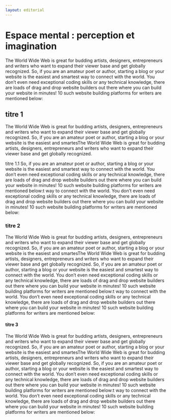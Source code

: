 ```yaml
---
layout: editorial
---
```


# Espace mental : perception et imagination

The World Wide Web is great for budding artists, designers, entrepreneurs and writers who want to expand their viewer base and get globally recognized. So, if you are an amateur poet or author, starting a blog or your website is the easiest and smartest way to connect with the world. You don’t even need exceptional coding skills or any technical knowledge, there are loads of drag and drop website builders out there where you can build your website in minutes! 10 such website building platforms for writers are mentioned below:

## titre 1

The World Wide Web is great for budding artists, designers, entrepreneurs and writers who want to expand their viewer base and get globally recognized. So, if you are an amateur poet or author, starting a blog or your website is the easiest and smartesThe World Wide Web is great for budding artists, designers, entrepreneurs and writers who want to expand their viewer base and get globally recognized.

titre 1.1 So, if you are an amateur poet or author, starting a blog or your website is the easiest and smartest way to connect with the world. You don’t even need exceptional coding skills or any technical knowledge, there are loads of drag and drop website builders out there where you can build your website in minutes! 10 such website building platforms for writers are mentioned below:t way to connect with the world. You don’t even need exceptional coding skills or any technical knowledge, there are loads of drag and drop website builders out there where you can build your website in minutes! 10 such website building platforms for writers are mentioned below:

### titre 2

The World Wide Web is great for budding artists, designers, entrepreneurs and writers who want to expand their viewer base and get globally recognized. So, if you are an amateur poet or author, starting a blog or your website is the easiest and smartesThe World Wide Web is great for budding artists, designers, entrepreneurs and writers who want to expand their viewer base and get globally recognized. So, if you are an amateur poet or author, starting a blog or your website is the easiest and smartest way to connect with the world. You don’t even need exceptional coding skills or any technical knowledge, there are loads of drag and drop website builders out there where you can build your website in minutes! 10 such website building platforms for writers are mentioned below:t way to connect with the world. You don’t even need exceptional coding skills or any technical knowledge, there are loads of drag and drop website builders out there where you can build your website in minutes! 10 such website building platforms for writers are mentioned below:

#### titre 3

The World Wide Web is great for budding artists, designers, entrepreneurs and writers who want to expand their viewer base and get globally recognized. So, if you are an amateur poet or author, starting a blog or your website is the easiest and smartesThe World Wide Web is great for budding artists, designers, entrepreneurs and writers who want to expand their viewer base and get globally recognized. So, if you are an amateur poet or author, starting a blog or your website is the easiest and smartest way to connect with the world. You don’t even need exceptional coding skills or any technical knowledge, there are loads of drag and drop website builders out there where you can build your website in minutes! 10 such website building platforms for writers are mentioned below:t way to connect with the world. You don’t even need exceptional coding skills or any technical knowledge, there are loads of drag and drop website builders out there where you can build your website in minutes! 10 such website building platforms for writers are mentioned below:
